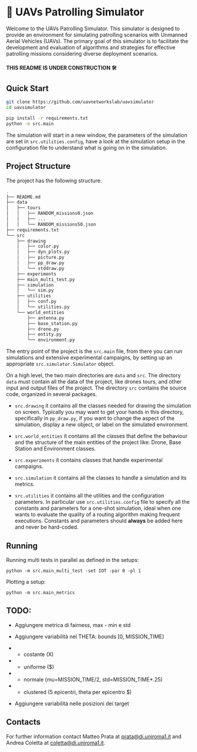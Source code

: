 # 🚁 UAVs Patrolling Simulator
Welcome to the UAVs Patrolling Simulator. This simulator is designed to provide an environment for simulating patrolling scenarios with Unmanned Aerial Vehicles (UAVs). 
The primary goal of this simulator is to facilitate the development and evaluation of algorithms and strategies for effective patrolling missions considering diverse deployment scenarios.

#### THIS README IS UNDER CONSTRUCTION 🛠️

## Quick Start

```bash
git clone https://github.com/uavnetworkslab/uavsimulator
cd uavsimulator

pip install -r requirements.txt
python -m src.main
```

The simulation will start in a new window, the parameters of the simulation are set in ``src.utilities.config``, 
 have a look at the simulation setup in the configuration file to understand what is going on in the 
 simulation. 

## Project Structure 
The project has the following structure:
```bash
.
├── README.md
├── data
│   ├── tours
│   │   ├── RANDOM_missions0.json
│   │   ├── ...
│   │   └── RANDOM_missions50.json
├── requirements.txt
└── src
    ├── drawing
    │   ├── color.py
    │   ├── dyn_plots.py
    │   ├── picture.py
    │   ├── pp_draw.py
    │   └── stddraw.py
    ├── experiments
    ├── main_multi_test.py
    ├── simulation
    │   └── sim.py
    ├── utilities
    │   ├── conf.py
    │   └── utilities.py
    └── world_entities
        ├── antenna.py
        ├── base_station.py
        ├── drone.py
        ├── entity.py
        └── environment.py
```

The entry point of the project is the ``src.main`` file, from there you can run simulations and extensive
 experimental campaigns, by setting up an appropriate ``src.simulator.Simulator`` object. 
 
On a high level, the two main directories are ``data`` and ``src``. The directory ``data`` must contain all the 
data of the project, like drones tours, and other input and output files of the project. The directory ``src`` 
contains the source code, organized in several packages. 

* ``src.drawing`` it contains all the classes needed for drawing the simulation on screen. Typically you may 
want to get your hands in this directory, specifically in ``pp_draw.py``, if you want to change the aspect of the simulation, display a new 
object, or label on the simulated environment.

* ``src.world_entities`` it contains all the classes that define the behaviour and the structure of the main
 entities of the project like: Drone, Base Station and Environment classes.

* ``src.experiments`` it contains classes that handle experimental campaigns.

* ``src.simulation`` it contains all the classes to handle a simulation and its metrics. 

* ``src.utilities`` it contains all the utilities and the configuration parameters. In particular use ``src.utilities.config`` file to 
specify all the constants and parameters for a one-shot simulation, ideal when one wants to evaluate
the quality of a routing algorithm making frequent executions. Constants and parameters should **always** be added here
and never be hard-coded.
  
## Running  
Running multi tests in parallel as defined in the setups:

```python -m src.main_multi_test -set IOT -par 0 -pl 1```

Plotting a setup:

```python -m src.main_metrics```

## TODO:
- Aggiungere metrica di fairness, max - min e std 

- Aggiungere variabilità nel THETA: bounds \[0, MISSION_TIME\]
- - costante  (X)
- - uniforme  ($)
- - normale   (mu=MISSION_TIME/2, std=MISSION_TIME*.25)
- - clustered (5 epicentri, theta per epicentro $)

- Aggiungere variabilità nelle posizioni dei target 

## Contacts
For further information contact Matteo Prata at [prata@di.uniroma1.it](mailto:prata@di.uniroma1.it) and 
Andrea Coletta at [coletta@di.uniroma1.it](mailto:coletta@di.uniroma1.it).
